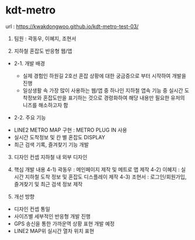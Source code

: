# kdt-metro
url : https://kwakdongwoo.github.io/kdt-metro-test-03/


 1. 팀원 : 
곽동우, 이혜지, 조현서

 2. 지하철 혼잡도 반응형 웹/앱
  * 2-1. 개발 배경
    - 실제 경험인 하원길 2호선 혼잡 상황에 대한 궁금증으로 부터 시작하여 개발을 진행
    - 일상생활 속 가장 많이 사용하는 웹/앱 중 하나인 지하철 앱속 기능 중 실시간 도착정보와 혼잡도만을 표기하는 것으로 경령화하여 해당 내용만 필요한 유저의 니즈를 해소하고자 함
   

 *  2-2. 주요 기능
   - LINE2 METRO MAP 구현
    : METRO PLUG IN 사용
   - 실시간 도착정보 및 칸 별 혼잡도 DISPLAY
   - 최근 검색 기록, 즐겨찾기 기능 개발
 
 
3. 디자인 컨셉
 지하철 내 외부 디자인 


4. 핵심 개발 내용
 4-1) 곽동우 : 메인페이지 제작 및 메트로 맵 제작 
 4-2) 이혜지 : 실시간 지하철 도착 정보 및 혼잡도 디스플레이 제작
 4-3) 조현서 : 로그인/회원가입, 즐겨찾기 및 최근 검색 정보 제작
 
 5. 개선 방향
   - 디자인 컨셉 통일
   - 사이즈별 세부적인 반응형 개발 진행
   - GPS 송신을 통한 가까운역 상황 표현 개발 예정
   - LINE2 MAP위 실시간 열차 위치 표현
